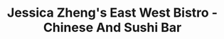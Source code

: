 ---
layout: place
title: "Jessica Zheng's East West Bistro - Chinese And Sushi Bar"
permalink: /maryland/pasadena/jessica-zheng-s-east-west-bistro-chinese-and-sushi-bar.html
stateAbbr: MD
stateName: Maryland
cityName: Pasadena
seo:
  name: "Jessica Zheng's East West Bistro - Chinese And Sushi Bar"
  type: Restaurant
  links: http://www.eastwestbistro.net/
description: "White-tablecloth restaurant serving Asian fusion fare with vegetarian options & a wine list. Looking for sushi in Pasadena, Maryland? Check out Jessica Zheng..."
place_id: ChIJlx5DO3n8t4kRV1cLyMevJec
photos:
  - name: >-
      places/ChIJlx5DO3n8t4kRV1cLyMevJec/photos/AeeoHcL2a4l-kMWUEUgLZYZWP_u_ZciJ-LAjdyXnc-D_szx8vMCYfH09R39fTrju1BVvxoj7k2bkCYUSRKmr1RI2etvXOWSvn8dxGibWKsPaFEbYPy6GWxJAdhptk0Q7mSGYK3ujZsg5TVNd0ofafdcpRGU7TS4NSI6b8UILZhowwHp3uZM_36WRCqFQp_JH_ciD2NUi9ABVVEVP-Em-rZO2ywFn40nlIgTWri-pQAGCMeSRNUaHCu9C7hLohur6ABLW4ANPfXLMt7u3PMHeud4lYV4H9bkqS8RjXpM6C1haT22h-Q3z3lSwqjyS2WDTM1-9jE95ve72_GiH-k4RTpkqSZnMuyyBYitdy_fJsOMNDNdtAuY2_sOKzJYG7IphEMvyWgGWimjg4_UxfZHcSiAXUj-VC6ahwWWXH8p1aMKZ9n4aU1fP
    widthPx: 1200
    heightPx: 1600
    authorAttributions:
      - displayName: Eron Cohen
        uri: https://maps.google.com/maps/contrib/116472338777053439394
        photoUri: >-
          https://lh3.googleusercontent.com/a-/ALV-UjUpWPQbe8Uh_XkM8IWt2rtzoHdvdCKeUEyOt4z72O0d8Ju-B5Vlfw=s100-p-k-no-mo
    flagContentUri: >-
      https://www.google.com/local/imagery/report/?cb_client=maps_api_places.places_api&image_key=!1e10!2sCIHM0ogKEICAgICBzp3CxAE&hl=en-US
    googleMapsUri: >-
      https://www.google.com/maps/place//data=!3m4!1e2!3m2!1sCIHM0ogKEICAgICBzp3CxAE!2e10!4m2!3m1!1s0x89b7fc793b431e97:0xe725afc7c80b5757
  - name: >-
      places/ChIJlx5DO3n8t4kRV1cLyMevJec/photos/AeeoHcIxZ6XiY7Fo6ZY9kN-bcX0Gkyl1FXhtYtOFHhYmM5RtT9ePhB1tt6MqopyW-DzD-uW078Tp7U6M757XTDwLOBdeaqZ0H-jSIOWCdDCvUCppLN7YEHjlT3VepedwmFAAClzPOAOl2HvOw1nnl92C5I5pnZCA0SUUx6xk5wKno2u4aC_SSbT-bLby-XaWW7WVyfpcGPSjPJrL7DeFifDoD4bduyUWY6eOFTcatoN2JdtsrQrD_e63a8tsTBeoG_KAHRjnAJoVKOym2PB7fcBGsI2y24vnOqFZ1dlAFPfYNEoYqg
    widthPx: 599
    heightPx: 649
    authorAttributions:
      - displayName: Jessica Zheng's East West Bistro - Chinese And Sushi Bar
        uri: https://maps.google.com/maps/contrib/102764872593009998169
        photoUri: >-
          https://lh3.googleusercontent.com/a-/ALV-UjUSCuQ7qC0euM2JA10te_kcp7EtR4HJKOIFXupwdx3epem2aIE=s100-p-k-no-mo
    flagContentUri: >-
      https://www.google.com/local/imagery/report/?cb_client=maps_api_places.places_api&image_key=!1e10!2sAF1QipMOWkMmsJrQIPD0uf-eE76eoQUHTJh4VDjetBRh&hl=en-US
    googleMapsUri: >-
      https://www.google.com/maps/place//data=!3m4!1e2!3m2!1sAF1QipMOWkMmsJrQIPD0uf-eE76eoQUHTJh4VDjetBRh!2e10!4m2!3m1!1s0x89b7fc793b431e97:0xe725afc7c80b5757
  - name: >-
      places/ChIJlx5DO3n8t4kRV1cLyMevJec/photos/AeeoHcKJ4-S1raF15daLVLNtLihVXhwGLVyGQuToD3NUIp-TgEk8N9Q_Bt1P8rLlCtieZX55_opZKhSSNm6IHipJyeqgIqB25rIkvIT_96Ewm-5T0rNNpKyIZZChzvV0Z5wEvTj4nwK5egX9jGHwWx1SHiQa0dcEkKYyHCKyWW-kV7G8IWluMoRCxkQUtSbhtMh8HrhLPZHwkvyCDZjo5bBgGBaPgUHat94onZCD9bhWYdq41JRuS9-LlHwQM90W2NsBjGIDiOgJig9ipMxlgTBRj1aiv5gOlp5SIfseU4KXpSNvssVMZ9YxBWCUaPXVlYufMW9uH9O9mrjICi5t34OX4Vqggy5PYhma9D-gk3saZvv7IwEc1rJj3YEcKK-o0H__9cK0Ysdc4Os_w4tYbW1NkfttsOcPVyzmTVn-VHetL5oc3g
    widthPx: 4000
    heightPx: 2252
    authorAttributions:
      - displayName: Armando Santiago
        uri: https://maps.google.com/maps/contrib/114752679958187786883
        photoUri: >-
          https://lh3.googleusercontent.com/a-/ALV-UjXEQWsLsYxxR0aLh7gFPV5bcfFfZ3lZ8f7dlLKgfqBzQ2boPuc=s100-p-k-no-mo
    flagContentUri: >-
      https://www.google.com/local/imagery/report/?cb_client=maps_api_places.places_api&image_key=!1e10!2sCIHM0ogKEICAgICLyL-BIw&hl=en-US
    googleMapsUri: >-
      https://www.google.com/maps/place//data=!3m4!1e2!3m2!1sCIHM0ogKEICAgICLyL-BIw!2e10!4m2!3m1!1s0x89b7fc793b431e97:0xe725afc7c80b5757
  - name: >-
      places/ChIJlx5DO3n8t4kRV1cLyMevJec/photos/AeeoHcJUfkBSan0t--tBsT_J3PpBJ6ExqDsn3z3qw4MrdnVfYIOptDF6WZ1EWvx8vWXE-zinqswbTSSAjMwRtdmOHyjABGFWgpia-8Ko1-7SnSL9BMPpqVBzEsuz5Nr5R9jAP0r_stj7Ten4KVBM6BA2xb4CD79TRSkbOc5k4Y3RkEgPKs4hYZQH35LEfPtNPvC0V6ZtWJProVKb4ASy6DzlipAuvFGpxNXx5oWAthKMg13cTqTNOenAsq-ZBZZQSELKFbTa5ppCBNMSZNa_e7A5sxliPN184pXpyZA4yy69QixnD13P2Q59dmnFERsjDvwAVdgOmrn9gFYlJ0tmluZJ9cO9MwKzOaHwP64IihpzkBRUlCl95aA2gbrlRciObRvp10gKUhDJ0X1G_onNuHZhD1lp3arr9fxE-FE_mYYhIClq3g
    widthPx: 3072
    heightPx: 4080
    authorAttributions:
      - displayName: Dottie
        uri: https://maps.google.com/maps/contrib/105381892659714640751
        photoUri: >-
          https://lh3.googleusercontent.com/a/ACg8ocKqWNsJhID81H9Pg9Xt01B6OhwT1zM9S8mM8SIQHb0gxQiriA=s100-p-k-no-mo
    flagContentUri: >-
      https://www.google.com/local/imagery/report/?cb_client=maps_api_places.places_api&image_key=!1e10!2sCIHM0ogKEICAgIDP5vepDw&hl=en-US
    googleMapsUri: >-
      https://www.google.com/maps/place//data=!3m4!1e2!3m2!1sCIHM0ogKEICAgIDP5vepDw!2e10!4m2!3m1!1s0x89b7fc793b431e97:0xe725afc7c80b5757
  - name: >-
      places/ChIJlx5DO3n8t4kRV1cLyMevJec/photos/AeeoHcJv-OZt16g4O7nlBkHnRmCtd-85mbI2u_qQyitC3uLjvzLY5dl82N79wIIcrMfF12fjyhn5I4UM-lcEHls2QA8cyg2j0X7GY_suAI-H1fC4PX5nnuWjbX1bPvFSnNnoaF7vmz5pEhPE00nFH-RW7edzy4p8bueqwhZZ2QcYJxKVLKgXMMFi8bCgd5A5K5ho7ZRRLy2yE5cXMeqHKmaMfgFfEazs4ontnd7KG-tqCa_uGP0W4Om_hOEB770AuheiblTMR9pgzr3pNyYyDSA-1Q3oNiY7xL2VleO69P9kMjlUR41NO9sMb8K_32U10v71BqCRS5tz-Q-C72Wyiow7jVUNnLA70q9R4mMNAB0p2ynnecQsKX9wWnhA78QDjtEJe_9gwo2uyV1NU1zK8ga6o_fXOZHvMuKzt8HbCCFblULHYlM
    widthPx: 4000
    heightPx: 2252
    authorAttributions:
      - displayName: Lynnea Alcaraz
        uri: https://maps.google.com/maps/contrib/113816260116869116361
        photoUri: >-
          https://lh3.googleusercontent.com/a-/ALV-UjXp8SA5L7DBxQCUoSB1Gb58Oh4eFP7MLocsZAM6bO4S-C8yJVyj=s100-p-k-no-mo
    flagContentUri: >-
      https://www.google.com/local/imagery/report/?cb_client=maps_api_places.places_api&image_key=!1e10!2sCIHM0ogKEICAgICj6JTJsgE&hl=en-US
    googleMapsUri: >-
      https://www.google.com/maps/place//data=!3m4!1e2!3m2!1sCIHM0ogKEICAgICj6JTJsgE!2e10!4m2!3m1!1s0x89b7fc793b431e97:0xe725afc7c80b5757
  - name: >-
      places/ChIJlx5DO3n8t4kRV1cLyMevJec/photos/AeeoHcIpGd1OYEh03GLph0Dv5QN8P4vLeYxaOX33iX9p9pYxaTYdCz7hB6VjeWXzsoOHALqXLLG9jxJBkWsUnRUKf2ro4xJ1bVaS25NPUK-FI6ZKub5uvLe0yFdCcwPhPT3gImxMoCZ18kEnhZPDRR94W-wh0tHd7KZ_k_NMZzKOkjyIA-CgIe-4oMYF1UBlChgXyLxpgn-WMEv32--hiJVUvsDiVqsG1KplfIfmpVqFK-DWv9wpSK6yyndAqoI9QCGmVNSNSEt87VtxXL3hBIIi8mlEPCn8_QRk_FlLpPoDEVfjmQbzqRNH81DAHw6plDmK-3LKonanjGBUENOZ-V5O9Ic9HHkx_PDNiC6kKtBJ_0ehHqzPy8uPjRIf03PaWQCF3-9UeCKVjp41Yf_qdynjyyPlTx8mgtPync2ID9LWTImtUrS1
    widthPx: 2252
    heightPx: 4000
    authorAttributions:
      - displayName: Lynnea Alcaraz
        uri: https://maps.google.com/maps/contrib/113816260116869116361
        photoUri: >-
          https://lh3.googleusercontent.com/a-/ALV-UjXp8SA5L7DBxQCUoSB1Gb58Oh4eFP7MLocsZAM6bO4S-C8yJVyj=s100-p-k-no-mo
    flagContentUri: >-
      https://www.google.com/local/imagery/report/?cb_client=maps_api_places.places_api&image_key=!1e10!2sCIHM0ogKEICAgICj6JTJigE&hl=en-US
    googleMapsUri: >-
      https://www.google.com/maps/place//data=!3m4!1e2!3m2!1sCIHM0ogKEICAgICj6JTJigE!2e10!4m2!3m1!1s0x89b7fc793b431e97:0xe725afc7c80b5757
  - name: >-
      places/ChIJlx5DO3n8t4kRV1cLyMevJec/photos/AeeoHcK097UoP2xcXdpXuIZTzEvXqu_q4z5Ftu_ehxc_FUmGV-t2munnRxEBsD3egdJgxpVSMS9HXq18LM5l5snJEmIzCbQM34FIa38C5JkeVDV0ruFzvGDu63-TegtvqTJGkZK2_pz2gv8Zr2-HHRw6h6752-SjDChnGoD9eoowGg71S6GpbVClWz7IhwU7pRU09T00eG1KO5hpEcf3limeseWTxdYFLgx9oPlbcqaYsp0YAdDC7_G3z35fc5RJ2f6J7iMNiSjUAHJ0UEAHaJQy8ml6jau_4og-zF6wEQT4FyqJpcBCboDE-W0b3utOyNI2iHG05-qLqf7RZjBrvL3f5emZnogXMsRJi5rp3deVOZ5fTa-u1bcmI2S2ZOTt7O24ECRDDK6s5I-hMIgccLvDpEWzJi-S2Uj0bh39UaJKwcNJ9g
    widthPx: 4000
    heightPx: 2252
    authorAttributions:
      - displayName: Armando Santiago
        uri: https://maps.google.com/maps/contrib/114752679958187786883
        photoUri: >-
          https://lh3.googleusercontent.com/a-/ALV-UjXEQWsLsYxxR0aLh7gFPV5bcfFfZ3lZ8f7dlLKgfqBzQ2boPuc=s100-p-k-no-mo
    flagContentUri: >-
      https://www.google.com/local/imagery/report/?cb_client=maps_api_places.places_api&image_key=!1e10!2sCIHM0ogKEICAgICLyL_6eQ&hl=en-US
    googleMapsUri: >-
      https://www.google.com/maps/place//data=!3m4!1e2!3m2!1sCIHM0ogKEICAgICLyL_6eQ!2e10!4m2!3m1!1s0x89b7fc793b431e97:0xe725afc7c80b5757
  - name: >-
      places/ChIJlx5DO3n8t4kRV1cLyMevJec/photos/AeeoHcJQjK4_Vcbeoo3TgswxrFQfRgTN87L0bPxAMGfgjgx4nkbnzAg4S9EE7XMvx8TemfgrKRDtGZ7FZIPc_S6eeU0fySDTtXcdQy94g0xMthprFuLSX7fhbJYQAYmo82VyL6sTJuDxXKzemqJPx_6CiUNww54slqpWZyQcOjMTNt_949moKp4uR3wBCzxlV3ShuppQpAJZis0m6LktGgJSkHwJyFqC5Gtux-F_aItQ3iTN9wY5jr14oY-fOza5Kok5x_h5JvRLI6qPZ91MYfjDTlNjD-fSOs1codae2ZrMh1JAwi6SPUPgFy3vW3VV6B9OascvkBjhJmR-cg1_zj2VxV6nIIikYiVHUmPG2KQiuiSSRUj5qeQrx4JE_EdUc-ERsdJ-1cc7VG6z9wIySmt6X6TOiahNPqvfn-3XVSaRmjHdv4wA
    widthPx: 3000
    heightPx: 4000
    authorAttributions:
      - displayName: Destiny
        uri: https://maps.google.com/maps/contrib/102270530595522785926
        photoUri: >-
          https://lh3.googleusercontent.com/a-/ALV-UjURUmsVDVp-gpJ6aaz1Vpd4vGQ_Gc_KfqdwuESUizOAERuPhK4K=s100-p-k-no-mo
    flagContentUri: >-
      https://www.google.com/local/imagery/report/?cb_client=maps_api_places.places_api&image_key=!1e10!2sCIHM0ogKEICAgICj6dWY0wE&hl=en-US
    googleMapsUri: >-
      https://www.google.com/maps/place//data=!3m4!1e2!3m2!1sCIHM0ogKEICAgICj6dWY0wE!2e10!4m2!3m1!1s0x89b7fc793b431e97:0xe725afc7c80b5757
  - name: >-
      places/ChIJlx5DO3n8t4kRV1cLyMevJec/photos/AeeoHcKFvxvwCf5rMKWH3m6txbchlXWpwvxdCWBC7wBZ1LOUPIPFJmiPmXHQjdZHqxxn0VK2_As9iPoXLUjkTddXbcNbScqIXiDPFJx-oq9F6VV5BnJQNbLq4hYARALjqwAOxnd-MvUmDEUjy4A3L2p7R9EMMAy7G-L4M3919ZghJ9wNxpJuJE6rbAI_nVa3S6sorFfo5Qppj8Agr2Sz9pNRr5qLQbM1yveAMG3iVHn2bY3T3dVQTjfrt5XRFwBK8OeMXfhPdbKM2AlAJS-ad2BAlcao3dQh5tskYnEISRxogQnO0ZRrSxUgS6Qhdi1JK0eO1QAXxmGdx2mYIMnESyGvUI9y2iTMlBb3yROPUgK_899ER2QEBld01g6Bwjt00erxoaKy_mSD8Rohh-y7pvWFw2f40Kwx302ZaXZUv6tD8I9AxVVn
    widthPx: 4032
    heightPx: 3024
    authorAttributions:
      - displayName: Patrick Mondor
        uri: https://maps.google.com/maps/contrib/106283659840769724943
        photoUri: >-
          https://lh3.googleusercontent.com/a-/ALV-UjW8vd_Duu4rDMvl9rcKfEVM92jTSldQS3Eod3ECC-pYfJZuDyNJWA=s100-p-k-no-mo
    flagContentUri: >-
      https://www.google.com/local/imagery/report/?cb_client=maps_api_places.places_api&image_key=!1e10!2sCIHM0ogKEICAgIDvv8PzgAE&hl=en-US
    googleMapsUri: >-
      https://www.google.com/maps/place//data=!3m4!1e2!3m2!1sCIHM0ogKEICAgIDvv8PzgAE!2e10!4m2!3m1!1s0x89b7fc793b431e97:0xe725afc7c80b5757
  - name: >-
      places/ChIJlx5DO3n8t4kRV1cLyMevJec/photos/AeeoHcKuBQXrTkSuKnTf_EqphyrQpdjmyq7vkEJXH4wN46unW1-x3VVCeNVcvbJxvCzuM0vYGKAyrmPIE6jdSy2Q_M4SsMEMy-KWcju6Mx1eGw-m-MGRKFtPUGIKWeKBrfSV6CU3_FiZNJR6YaT5TwHLiEaOpqUpkhKLrIxXuiIbTtj4iWl0qKeOt5y-n1EZtzrxUhU9Ho7uOAmT9olwNf3efWYPjjfxxoSR30I5iNl1HilkCQlxblrK9JGPZRkFbzsffpscwKAkbz2LbOm79zs_lHhvRI3SBlLtnKhZCpxBEzPLXWhJT1_qFi22BFq7HW3WJTZE8tTKEOLoSQxTrwhy7xhL3c4Y5AkIkfyPKey3HIydnMjoVBp3ipSgLg3V6vMcqaorXNG9xu52aq9JQFDJuQzcDkJS_Mau7OWEjVDgRikIsBph
    widthPx: 3509
    heightPx: 2268
    authorAttributions:
      - displayName: Ronnie Bee
        uri: https://maps.google.com/maps/contrib/109252737607122979938
        photoUri: >-
          https://lh3.googleusercontent.com/a-/ALV-UjVN1glkbJguFjXD1iMZNVm3HDjTMefwg5BaeLskSejKXPl5GFA7CQ=s100-p-k-no-mo
    flagContentUri: >-
      https://www.google.com/local/imagery/report/?cb_client=maps_api_places.places_api&image_key=!1e10!2sCIHM0ogKEICAgIDj3ezNlgE&hl=en-US
    googleMapsUri: >-
      https://www.google.com/maps/place//data=!3m4!1e2!3m2!1sCIHM0ogKEICAgIDj3ezNlgE!2e10!4m2!3m1!1s0x89b7fc793b431e97:0xe725afc7c80b5757
address: 8151 Ritchie Hwy, Pasadena, MD 21122, USA
street: 8151 Ritchie Hwy
city: Pasadena
state: MD
zip: '21122'
country: USA
neighborhood: null
latitude: '39.123740'
longitude: '-76.584207'
accessibility_options:
  wheelchairAccessibleParking: true
  wheelchairAccessibleEntrance: true
  wheelchairAccessibleRestroom: true
  wheelchairAccessibleSeating: true
business_status: OPERATIONAL
name: Jessica Zheng's East West Bistro - Chinese And Sushi Bar
google_maps_links:
  directionsUri: >-
    https://www.google.com/maps/dir//''/data=!4m7!4m6!1m1!4e2!1m2!1m1!1s0x89b7fc793b431e97:0xe725afc7c80b5757!3e0
  placeUri: https://maps.google.com/?cid=16655912069489186647
  writeAReviewUri: >-
    https://www.google.com/maps/place//data=!4m3!3m2!1s0x89b7fc793b431e97:0xe725afc7c80b5757!12e1
  reviewsUri: >-
    https://www.google.com/maps/place//data=!4m4!3m3!1s0x89b7fc793b431e97:0xe725afc7c80b5757!9m1!1b1
  photosUri: >-
    https://www.google.com/maps/place//data=!4m3!3m2!1s0x89b7fc793b431e97:0xe725afc7c80b5757!10e5
primary_type: Chinese Restaurant
opening_hours:
  regular: null
  current: null
secondary_opening_hours:
  regular:
    weekdayDescriptions: null
    type: null
  current:
    weekdayDescriptions: null
    type: null
phone: (410) 544-5606
price_level: PRICE_LEVEL_MODERATE
price_range: $10 &ndash; $20
rating: '4.5'
rating_count: 409
website: http://www.eastwestbistro.net/
reviews:
  - name: >-
      places/ChIJlx5DO3n8t4kRV1cLyMevJec/reviews/ChZDSUhNMG9nS0VJQ0FnSUR2djhPemZ3EAE
    relativePublishTimeDescription: 3 months ago
    rating: 5
    text:
      text: >-
        Food is very good. Big menu and all the tastes vary based on protein and
        sauces used. The soups are excellent as well as the sushi. The sushi is
        all fresh and made to order. Recently the restaurant remodeled and I
        noticed last visit it is quite loud so sometimes having a conversation
        at the table is a challenge. The service is decent, sometimes a tad slow
        but overall can’t complain. I have been going to this eatery for many
        years. It improves all the time and is one of the best Asian eateries in
        the Baltimore/Annapolis area
      languageCode: en
    originalText:
      text: >-
        Food is very good. Big menu and all the tastes vary based on protein and
        sauces used. The soups are excellent as well as the sushi. The sushi is
        all fresh and made to order. Recently the restaurant remodeled and I
        noticed last visit it is quite loud so sometimes having a conversation
        at the table is a challenge. The service is decent, sometimes a tad slow
        but overall can’t complain. I have been going to this eatery for many
        years. It improves all the time and is one of the best Asian eateries in
        the Baltimore/Annapolis area
      languageCode: en
    authorAttribution:
      displayName: Patrick Mondor
      uri: https://www.google.com/maps/contrib/106283659840769724943/reviews
      photoUri: >-
        https://lh3.googleusercontent.com/a-/ALV-UjW8vd_Duu4rDMvl9rcKfEVM92jTSldQS3Eod3ECC-pYfJZuDyNJWA=s128-c0x00000000-cc-rp-mo-ba4
    publishTime: '2024-12-25T19:31:14.666663Z'
    flagContentUri: >-
      https://www.google.com/local/review/rap/report?postId=ChZDSUhNMG9nS0VJQ0FnSUR2djhPemZ3EAE&d=17924085&t=1
    googleMapsUri: >-
      https://www.google.com/maps/reviews/data=!4m6!14m5!1m4!2m3!1sChZDSUhNMG9nS0VJQ0FnSUR2djhPemZ3EAE!2m1!1s0x89b7fc793b431e97:0xe725afc7c80b5757
  - name: >-
      places/ChIJlx5DO3n8t4kRV1cLyMevJec/reviews/ChZDSUhNMG9nS0VJQ0FnTURJN3FYZkJBEAE
    relativePublishTimeDescription: in the last week
    rating: 5
    text:
      text: >-
        I have been coming here for years since open. I love what Mrs. Jessica
        and her team have done with the place. They are always so hospitable.
        Whether you come early in the morning for the brunch or late night for
        the sushi bar just before close - you will always receive a consistently
        positive experience. I highly recommend the steamed pork dumplings. They
        are the best. No where else will satisfy the craving for me! Money well
        spent. Quality ingredients and amazing portion sizes! Coming here is
        always a treat.
      languageCode: en
    originalText:
      text: >-
        I have been coming here for years since open. I love what Mrs. Jessica
        and her team have done with the place. They are always so hospitable.
        Whether you come early in the morning for the brunch or late night for
        the sushi bar just before close - you will always receive a consistently
        positive experience. I highly recommend the steamed pork dumplings. They
        are the best. No where else will satisfy the craving for me! Money well
        spent. Quality ingredients and amazing portion sizes! Coming here is
        always a treat.
      languageCode: en
    authorAttribution:
      displayName: rejuvenatecnb
      uri: https://www.google.com/maps/contrib/108955872477039346483/reviews
      photoUri: >-
        https://lh3.googleusercontent.com/a-/ALV-UjXmhmsOpcZhNEgre35dwr2DqCzV9DzPfr7ZhoGOTlewKCBgTLI=s128-c0x00000000-cc-rp-mo-ba2
    publishTime: '2025-04-10T01:52:29.584604Z'
    flagContentUri: >-
      https://www.google.com/local/review/rap/report?postId=ChZDSUhNMG9nS0VJQ0FnTURJN3FYZkJBEAE&d=17924085&t=1
    googleMapsUri: >-
      https://www.google.com/maps/reviews/data=!4m6!14m5!1m4!2m3!1sChZDSUhNMG9nS0VJQ0FnTURJN3FYZkJBEAE!2m1!1s0x89b7fc793b431e97:0xe725afc7c80b5757
  - name: >-
      places/ChIJlx5DO3n8t4kRV1cLyMevJec/reviews/ChZDSUhNMG9nS0VJQ0FnSUNqNkpUSlVnEAE
    relativePublishTimeDescription: 12 months ago
    rating: 5
    text:
      text: >-
        Wonderful little place! Greeted like family right away and service was
        just as friendly. Food is very, very good and large portions.
        Beautifully decorated as well. Can't wait for the next visit!
      languageCode: en
    originalText:
      text: >-
        Wonderful little place! Greeted like family right away and service was
        just as friendly. Food is very, very good and large portions.
        Beautifully decorated as well. Can't wait for the next visit!
      languageCode: en
    authorAttribution:
      displayName: Lynnea Alcaraz
      uri: https://www.google.com/maps/contrib/113816260116869116361/reviews
      photoUri: >-
        https://lh3.googleusercontent.com/a-/ALV-UjXp8SA5L7DBxQCUoSB1Gb58Oh4eFP7MLocsZAM6bO4S-C8yJVyj=s128-c0x00000000-cc-rp-mo-ba5
    publishTime: '2024-04-17T12:10:09.760249Z'
    flagContentUri: >-
      https://www.google.com/local/review/rap/report?postId=ChZDSUhNMG9nS0VJQ0FnSUNqNkpUSlVnEAE&d=17924085&t=1
    googleMapsUri: >-
      https://www.google.com/maps/reviews/data=!4m6!14m5!1m4!2m3!1sChZDSUhNMG9nS0VJQ0FnSUNqNkpUSlVnEAE!2m1!1s0x89b7fc793b431e97:0xe725afc7c80b5757
  - name: >-
      places/ChIJlx5DO3n8t4kRV1cLyMevJec/reviews/ChdDSUhNMG9nS0VJQ0FnSUNOd2R5eGlBRRAB
    relativePublishTimeDescription: a year ago
    rating: 5
    text:
      text: >-
        My wife and I love this restaurant! Food is so fresh and tastes amazing!
        Take out, Dine In..it doesn’t matter. The staff are super nice, sweet,
        and friendly. They are very personable and remember us everytime we stop
        in. My wife has a gluten allergy as wellas being allergic to seafood.
        They always cook her food without cross contamination. I do not have an
        allergy and love to try all the new sushi rolls. We always look forward
        to dining in and the drinks they serve are very tasty.
      languageCode: en
    originalText:
      text: >-
        My wife and I love this restaurant! Food is so fresh and tastes amazing!
        Take out, Dine In..it doesn’t matter. The staff are super nice, sweet,
        and friendly. They are very personable and remember us everytime we stop
        in. My wife has a gluten allergy as wellas being allergic to seafood.
        They always cook her food without cross contamination. I do not have an
        allergy and love to try all the new sushi rolls. We always look forward
        to dining in and the drinks they serve are very tasty.
      languageCode: en
    authorAttribution:
      displayName: H D
      uri: https://www.google.com/maps/contrib/112500517559390094848/reviews
      photoUri: >-
        https://lh3.googleusercontent.com/a-/ALV-UjVnEWdNS5XEihoLw2kQa1zIvQwBw-Rpa39sW2e5yyCZ2joXkuU4-w=s128-c0x00000000-cc-rp-mo-ba4
    publishTime: '2024-01-15T03:37:35.256364Z'
    flagContentUri: >-
      https://www.google.com/local/review/rap/report?postId=ChdDSUhNMG9nS0VJQ0FnSUNOd2R5eGlBRRAB&d=17924085&t=1
    googleMapsUri: >-
      https://www.google.com/maps/reviews/data=!4m6!14m5!1m4!2m3!1sChdDSUhNMG9nS0VJQ0FnSUNOd2R5eGlBRRAB!2m1!1s0x89b7fc793b431e97:0xe725afc7c80b5757
  - name: >-
      places/ChIJlx5DO3n8t4kRV1cLyMevJec/reviews/ChZDSUhNMG9nS0VJQ0FnSURuMzVPeE9REAE
    relativePublishTimeDescription: 6 months ago
    rating: 5
    text:
      text: >-
        I’m writing this review as I’m still sitting at the table eating my
        dinner. Everything is absolutely delicious and the service is great!
        We’ve never been left at the table wondering when someone will come back
        to check on us. We got the fried dumplings (not pictured) which is my
        favorite appetizer from any Chinese restaurant and they were amazing,
        shrimp egg foo young, east west shrimp, and general Tsos chicken
        (pictured left to right). The portions are large so we have leftovers
        for lunch tomorrow! My only other experience here was picking up crab
        wontons to go, which were also delicious. I’m looking forward to the
        next time we come here! It’s a Friday night and they have several tables
        and I can see why! My pregnant self is very satisfied!
      languageCode: en
    originalText:
      text: >-
        I’m writing this review as I’m still sitting at the table eating my
        dinner. Everything is absolutely delicious and the service is great!
        We’ve never been left at the table wondering when someone will come back
        to check on us. We got the fried dumplings (not pictured) which is my
        favorite appetizer from any Chinese restaurant and they were amazing,
        shrimp egg foo young, east west shrimp, and general Tsos chicken
        (pictured left to right). The portions are large so we have leftovers
        for lunch tomorrow! My only other experience here was picking up crab
        wontons to go, which were also delicious. I’m looking forward to the
        next time we come here! It’s a Friday night and they have several tables
        and I can see why! My pregnant self is very satisfied!
      languageCode: en
    authorAttribution:
      displayName: Kim
      uri: https://www.google.com/maps/contrib/117478770247210945532/reviews
      photoUri: >-
        https://lh3.googleusercontent.com/a/ACg8ocKaMo2ReOwy2SIRrBgQ06kQ6eIkzwJ_CAO4vbHUOaddqPF_bg=s128-c0x00000000-cc-rp-mo-ba3
    publishTime: '2024-10-11T23:03:47.667735Z'
    flagContentUri: >-
      https://www.google.com/local/review/rap/report?postId=ChZDSUhNMG9nS0VJQ0FnSURuMzVPeE9REAE&d=17924085&t=1
    googleMapsUri: >-
      https://www.google.com/maps/reviews/data=!4m6!14m5!1m4!2m3!1sChZDSUhNMG9nS0VJQ0FnSURuMzVPeE9REAE!2m1!1s0x89b7fc793b431e97:0xe725afc7c80b5757
parking_options:
  freeParkingLot: true
  freeStreetParking: true
  valetParking: false
payment_options:
  acceptsCreditCards: true
  acceptsDebitCards: true
  acceptsCashOnly: false
  acceptsNfc: true
allow_dogs: null
curbside_pickup: null
delivery: true
dine_in: true
good_for_children: true
good_for_groups: true
good_for_sports: false
live_music: false
menu_for_children: null
outdoor_seating: false
reservable: true
restroom: true
serves_beer: true
serves_breakfast: true
serves_brunch: true
serves_cocktails: true
serves_coffee: true
serves_dinner: true
serves_dessert: true
serves_lunch: true
serves_vegetarian_food: true
serves_wine: true
takeout: true
summary: >-
  White-tablecloth restaurant serving Asian fusion fare with vegetarian options
  & a wine list.

---